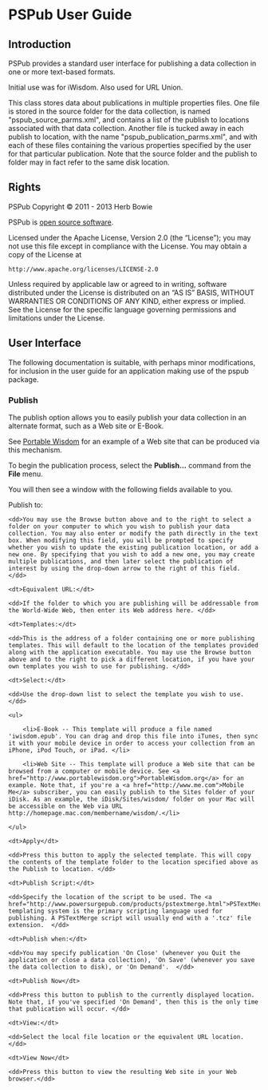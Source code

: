 PSPub User Guide
================

Introduction
------------

PSPub provides a standard user interface for publishing a data collection in one or more text-based formats. 

Initial use was for iWisdom. Also used for URL Union.

This class stores data about publications in multiple properties files. One file is stored in the source folder for the data collection, is named "pspub_source_parms.xml", and contains a list of the publish to locations associated with that data collection. Another file is tucked away in each publish to location, with the name "pspub_publication_parms.xml", and with each of these files containing the various properties specified by the user for that particular publication. Note that the source folder and the publish to folder may in fact refer to the same disk location. 

Rights
------

PSPub Copyright &copy; 2011 - 2013 Herb Bowie

PSPub is [open source software][osd]. 

Licensed under the Apache License, Version 2.0 (the &#8220;License&#8221;); you may not use this file except in compliance with the License. You may obtain a copy of the License at

	http://www.apache.org/licenses/LICENSE-2.0

Unless required by applicable law or agreed to in writing, software
distributed under the License is distributed on an &#8220;AS IS&#8221; BASIS,
WITHOUT WARRANTIES OR CONDITIONS OF ANY KIND, either express or implied.
See the License for the specific language governing permissions and
limitations under the License.

User Interface
--------------

The following documentation is suitable, with perhaps minor modifications, for inclusion in the user guide for an application making use of the pspub package. 

### Publish

The publish option allows you to easily publish your data collection in an alternate format, such as a Web site or E-Book. 

See [Portable Wisdom](http://www.pagantuna.com/wisdom/index.html) for an example of a Web site that can be produced via this mechanism. 

To begin the publication process, select the **Publish...** command from the **File** menu.

You will then see a window with the following fields available to you. 

<dl>
	<dt>Publish to:</dt>
	
	<dd>You may use the Browse button above and to the right to select a folder on your computer to which you wish to publish your data collection. You may also enter or modify the path directly in the text box. When modifying this field, you will be prompted to specify whether you wish to update the existing publication location, or add a new one. By specifying that you wish to add a new one, you may create multiple publications, and then later select the publication of interest by using the drop-down arrow to the right of this field. </dd>
	
	<dt>Equivalent URL:</dt>
	
	<dd>If the folder to which you are publishing will be addressable from the World-Wide Web, then enter its Web address here. </dd>
	
	<dt>Templates:</dt>
	
	<dd>This is the address of a folder containing one or more publishing templates. This will default to the location of the templates provided along with the application executable. You may use the Browse button above and to the right to pick a different location, if you have your own templates you wish to use for publishing. </dd>
	
	<dt>Select:</dt>
	
	<dd>Use the drop-down list to select the template you wish to use. </dd>
	
	<ul>
	
		<li>E-Book -- This template will produce a file named 'iwisdom.epub'. You can drag and drop this file into iTunes, then sync it with your mobile device in order to access your collection from an iPhone, iPod Touch, or iPad. </li>
		
		<li>Web Site -- This template will produce a Web site that can be browsed from a computer or mobile device. See <a href="http://www.portablewisdom.org">PortableWisdom.org</a> for an example. Note that, if you're a <a href="http://www.me.com">Mobile Me</a> subscriber, you can easily publish to the Sites folder of your iDisk. As an example, the iDisk/Sites/wisdom/ folder on your Mac will be accessible on the Web via URL http://homepage.mac.com/membername/wisdom/.</li>
		
	</ul>
	
	<dt>Apply</dt>
	
	<dd>Press this button to apply the selected template. This will copy the contents of the template folder to the location specified above as the Publish to location. </dd>
	
	<dt>Publish Script:</dt>
	
	<dd>Specify the location of the script to be used. The <a href="http://www.powersurgepub.com/products/pstextmerge.html">PSTextMerge</a> templating system is the primary scripting language used for publishing. A PSTextMerge script will usually end with a '.tcz' file extension.  </dd>
	
	<dt>Publish when:</dt>
	
	<dd>You may specify publication 'On Close' (whenever you Quit the application or close a data collection), 'On Save' (whenever you save the data collection to disk), or 'On Demand'.  </dd>
	
	<dt>Publish Now</dt>
	
	<dd>Press this button to publish to the currently displayed location. Note that, if you've specified 'On Demand', then this is the only time that publication will occur. </dd>
	
	<dt>View:</dt>
	
	<dd>Select the local file location or the equivalent URL location.</dd>
	
	<dt>View Now</dt>
	
	<dd>Press this button to view the resulting Web site in your Web browser.</dd>
	
</dl>

[java]:       http://www.java.com/
[pspub]:      http://www.powersurgepub.com/
[osd]:				http://opensource.org/osd
[apache]:			http://www.apache.org/licenses/LICENSE-2.0.html
